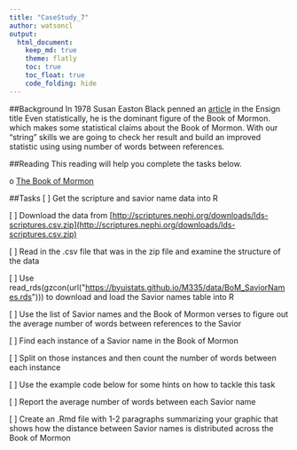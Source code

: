 ```yaml
---
title: "CaseStudy_7"
author: watsoncl 
output: 
  html_document:
    keep_md: true
    theme: flatly
    toc: true
    toc_float: true
    code_folding: hide
---
```




##Background
In 1978 Susan Easton Black penned an [article](https://www.lds.org/ensign/1978/07/discovery?lang=eng) in the Ensign title Even statistically, he is the dominant figure of the Book of Mormon. which makes some statistical claims about the Book of Mormon. With our “string” skills we are going to check her result and build an improved statistic using using number of words between references.

##Reading
This reading will help you complete the tasks below.

o [The Book of Mormon](https://www.lds.org/scriptures/bofm?lang=eng)

##Tasks
[ ] Get the scripture and savior name data into R 

[ ] Download the data from [http://scriptures.nephi.org/downloads/lds-scriptures.csv.zip](http://scriptures.nephi.org/downloads/lds-scriptures.csv.zip)

[ ] Read in the .csv file that was in the zip file and examine the structure of the data

[ ] Use read_rds(gzcon(url("https://byuistats.github.io/M335/data/BoM_SaviorNames.rds"))) to download and load the Savior names table into R

[ ] Use the list of Savior names and the Book of Mormon verses to figure out the average number of words between references to the Savior 

[ ] Find each instance of a Savior name in the Book of Mormon

[ ] Split on those instances and then count the number of words between each instance

[ ] Use the example code below for some hints on how to tackle this task

[ ] Report the average number of words between each Savior name

[ ] Create an .Rmd file with 1-2 paragraphs summarizing your graphic that shows how the distance between Savior names is distributed across the Book of Mormon














